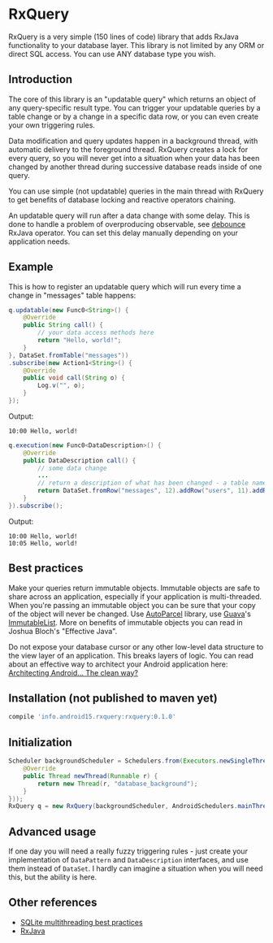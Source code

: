 
# RxQuery

RxQuery is a very simple (150 lines of code) library that adds RxJava functionality to your database layer.
This library is not limited by any ORM or direct SQL access. You can use ANY database type you wish.

## Introduction

The core of this library is an "updatable query" which returns an object of any query-specific result type.
You can trigger your updatable queries by a table change or by a change in a specific data row,
or you can even create your own triggering rules.

Data modification and query updates happen in a background thread, with automatic delivery
to the foreground thread. RxQuery creates a lock for every query, so
you will never get into a situation when your data has been changed by another
thread during successive database reads inside of one query.

You can use simple (not updatable) queries in the main thread with RxQuery to get benefits of database locking and
reactive operators chaining.

An updatable query will run after a data change with some delay. This is done to handle a problem of overproducing observable,
see [debounce](https://github.com/ReactiveX/RxJava/wiki/Backpressure#debounce-or-throttlewithtimeout) RxJava operator.
You can set this delay manually depending on your application needs.

## Example

This is how to register an updatable query which will run every time a change in "messages" table happens:

``` java
q.updatable(new Func0<String>() {
    @Override
    public String call() {
        // your data access methods here
        return "Hello, world!";
    }
}, DataSet.fromTable("messages"))
.subscribe(new Action1<String>() {
    @Override
    public void call(String o) {
        Log.v("", o);
    }
});
```

Output:

``` text
10:00 Hello, world!
```

``` java
q.execution(new Func0<DataDescription>() {
    @Override
    public DataDescription call() {
        // some data change
        ...
        // return a description of what has been changed - a table name and a row id
        return DataSet.fromRow("messages", 12).addRow("users", 11).addRow("groups", 22);
    }
}).subscribe();
```

Output:

``` text
10:00 Hello, world!
10:05 Hello, world!
```

## Best practices

Make your queries return immutable objects. Immutable objects are safe to share across an application, especially if your
application is multi-threaded. When you're passing an immutable object you can be sure that your copy of the object
will never be changed. Use [AutoParcel](https://github.com/frankiesardo/auto-parcel) library, use [Guava](https://github.com/google/guava)'s
[ImmutableList](https://github.com/google/guava/blob/master/guava/src/com/google/common/collect/ImmutableList.java).
More on benefits of immutable objects you can read in Joshua Bloch's "Effective Java".

Do not expose your database cursor or any other low-level data structure to the view layer of an application.
This breaks layers of logic.
You can read about an effective way to architect your Android application here:
[Architecting Android… The clean way?](http://fernandocejas.com/2014/09/03/architecting-android-the-clean-way/)

## Installation (not published to maven yet)

``` groovy
compile 'info.android15.rxquery:rxquery:0.1.0'
```

## Initialization

``` java
Scheduler backgroundScheduler = Schedulers.from(Executors.newSingleThreadExecutor(new ThreadFactory() {
    @Override
    public Thread newThread(Runnable r) {
        return new Thread(r, "database_background");
    }
}));
RxQuery q = new RxQuery(backgroundScheduler, AndroidSchedulers.mainThread(), 150);
```

## Advanced usage

If one day you will need a really fuzzy triggering rules - just create your implementation of `DataPattern` and `DataDescription`
interfaces, and use them instead of `DataSet`. I hardly can imagine a situation when you will need this, but the ability is here.

## Other references

* [SQLite multithreading best practices](http://stackoverflow.com/questions/2493331/what-are-the-best-practices-for-sqlite-on-android/3689883#3689883)
* [RxJava](https://github.com/ReactiveX/RxJava)

